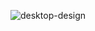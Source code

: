 ![desktop-design](https://user-images.githubusercontent.com/37817290/105644057-70bf9180-5e8b-11eb-8cc0-e1dc57f3689e.jpg)
